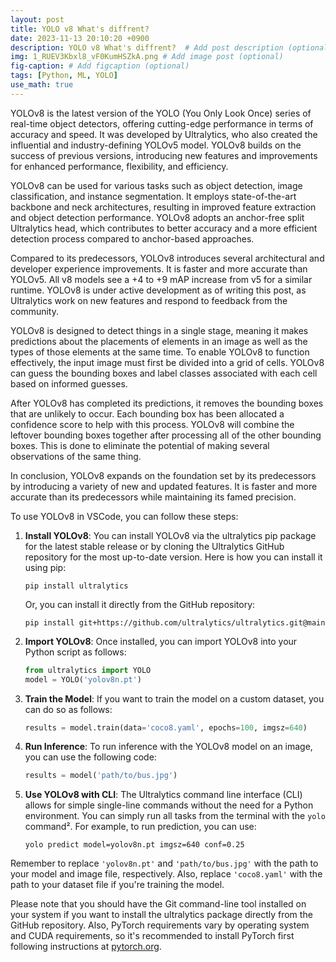 ```yaml
---
layout: post
title: YOLO v8 What's diffrent?
date: 2023-11-13 20:10:20 +0900
description: YOLO v8 What's diffrent?  # Add post description (optional)
img: 1_RUEV3Kbxl8_vF0KumHSZkA.png # Add image post (optional)
fig-caption: # Add figcaption (optional)
tags: [Python, ML, YOLO]
use_math: true
---
```


YOLOv8 is the latest version of the YOLO (You Only Look Once) series of real-time object detectors, offering cutting-edge performance in terms of accuracy and speed. It was developed by Ultralytics, who also created the influential and industry-defining YOLOv5 model. YOLOv8 builds on the success of previous versions, introducing new features and improvements for enhanced performance, flexibility, and efficiency.

YOLOv8 can be used for various tasks such as object detection, image classification, and instance segmentation. It employs state-of-the-art backbone and neck architectures, resulting in improved feature extraction and object detection performance. YOLOv8 adopts an anchor-free split Ultralytics head, which contributes to better accuracy and a more efficient detection process compared to anchor-based approaches.

Compared to its predecessors, YOLOv8 introduces several architectural and developer experience improvements. It is faster and more accurate than YOLOv5. All v8 models see a +4 to +9 mAP increase from v5 for a similar runtime. YOLOv8 is under active development as of writing this post, as Ultralytics work on new features and respond to feedback from the community.

YOLOv8 is designed to detect things in a single stage, meaning it makes predictions about the placements of elements in an image as well as the types of those elements at the same time. To enable YOLOv8 to function effectively, the input image must first be divided into a grid of cells. YOLOv8 can guess the bounding boxes and label classes associated with each cell based on informed guesses.

After YOLOv8 has completed its predictions, it removes the bounding boxes that are unlikely to occur. Each bounding box has been allocated a confidence score to help with this process. YOLOv8 will combine the leftover bounding boxes together after processing all of the other bounding boxes. This is done to eliminate the potential of making several observations of the same thing.

In conclusion, YOLOv8 expands on the foundation set by its predecessors by introducing a variety of new and updated features. It is faster and more accurate than its predecessors while maintaining its famed precision.

To use YOLOv8 in VSCode, you can follow these steps:

1. **Install YOLOv8**: You can install YOLOv8 via the ultralytics pip package for the latest stable release or by cloning the Ultralytics GitHub repository for the most up-to-date version. Here is how you can install it using pip:
    ```
    pip install ultralytics
    ```
    Or, you can install it directly from the GitHub repository:
    ```
    pip install git+https://github.com/ultralytics/ultralytics.git@main
    ```
2. **Import YOLOv8**: Once installed, you can import YOLOv8 into your Python script as follows:
    ```python
    from ultralytics import YOLO
    model = YOLO('yolov8n.pt')
    ```
3. **Train the Model**: If you want to train the model on a custom dataset, you can do so as follows:
    ```python
    results = model.train(data='coco8.yaml', epochs=100, imgsz=640)
    ```
4. **Run Inference**: To run inference with the YOLOv8 model on an image, you can use the following code:
    ```python
    results = model('path/to/bus.jpg')
    ```
5. **Use YOLOv8 with CLI**: The Ultralytics command line interface (CLI) allows for simple single-line commands without the need for a Python environment. You can simply run all tasks from the terminal with the `yolo` command². For example, to run prediction, you can use:
    ```
    yolo predict model=yolov8n.pt imgsz=640 conf=0.25
    ```

Remember to replace `'yolov8n.pt'` and `'path/to/bus.jpg'` with the path to your model and image file, respectively. Also, replace `'coco8.yaml'` with the path to your dataset file if you're training the model.

Please note that you should have the Git command-line tool installed on your system if you want to install the ultralytics package directly from the GitHub repository. Also, PyTorch requirements vary by operating system and CUDA requirements, so it's recommended to install PyTorch first following instructions at [pytorch.org](^9^).
